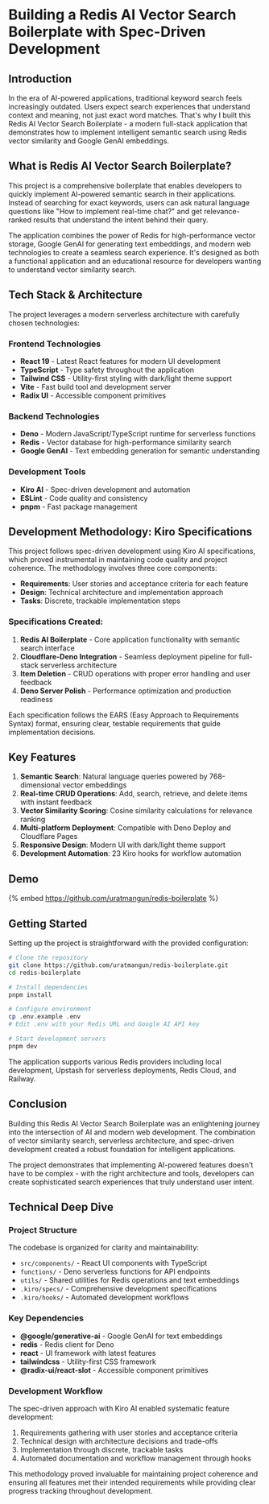 # Building a Redis AI Vector Search Boilerplate with Spec-Driven Development

## Introduction

In the era of AI-powered applications, traditional keyword search feels increasingly outdated. Users expect search experiences that understand context and meaning, not just exact word matches. That's why I built this Redis AI Vector Search Boilerplate - a modern full-stack application that demonstrates how to implement intelligent semantic search using Redis vector similarity and Google GenAI embeddings.

## What is Redis AI Vector Search Boilerplate?

This project is a comprehensive boilerplate that enables developers to quickly implement AI-powered semantic search in their applications. Instead of searching for exact keywords, users can ask natural language questions like "How to implement real-time chat?" and get relevance-ranked results that understand the intent behind their query.

The application combines the power of Redis for high-performance vector storage, Google GenAI for generating text embeddings, and modern web technologies to create a seamless search experience. It's designed as both a functional application and an educational resource for developers wanting to understand vector similarity search.

## Tech Stack & Architecture

The project leverages a modern serverless architecture with carefully chosen technologies:

### Frontend Technologies

- **React 19** - Latest React features for modern UI development
- **TypeScript** - Type safety throughout the application
- **Tailwind CSS** - Utility-first styling with dark/light theme support
- **Vite** - Fast build tool and development server
- **Radix UI** - Accessible component primitives

### Backend Technologies

- **Deno** - Modern JavaScript/TypeScript runtime for serverless functions
- **Redis** - Vector database for high-performance similarity search
- **Google GenAI** - Text embedding generation for semantic understanding

### Development Tools

- **Kiro AI** - Spec-driven development and automation
- **ESLint** - Code quality and consistency
- **pnpm** - Fast package management

## Development Methodology: Kiro Specifications

This project follows spec-driven development using Kiro AI specifications, which proved instrumental in maintaining code quality and project coherence. The methodology involves three core components:

- **Requirements**: User stories and acceptance criteria for each feature
- **Design**: Technical architecture and implementation approach
- **Tasks**: Discrete, trackable implementation steps

### Specifications Created:

1. **Redis AI Boilerplate** - Core application functionality with semantic search interface
2. **Cloudflare-Deno Integration** - Seamless deployment pipeline for full-stack serverless architecture
3. **Item Deletion** - CRUD operations with proper error handling and user feedback
4. **Deno Server Polish** - Performance optimization and production readiness

Each specification follows the EARS (Easy Approach to Requirements Syntax) format, ensuring clear, testable requirements that guide implementation decisions.

## Key Features

1. **Semantic Search**: Natural language queries powered by 768-dimensional vector embeddings
2. **Real-time CRUD Operations**: Add, search, retrieve, and delete items with instant feedback
3. **Vector Similarity Scoring**: Cosine similarity calculations for relevance ranking
4. **Multi-platform Deployment**: Compatible with Deno Deploy and Cloudflare Pages
5. **Responsive Design**: Modern UI with dark/light theme support
6. **Development Automation**: 23 Kiro hooks for workflow automation

## Demo

{% embed https://github.com/uratmangun/redis-boilerplate %}

## Getting Started

Setting up the project is straightforward with the provided configuration:

```bash
# Clone the repository
git clone https://github.com/uratmangun/redis-boilerplate.git
cd redis-boilerplate

# Install dependencies
pnpm install

# Configure environment
cp .env.example .env
# Edit .env with your Redis URL and Google AI API key

# Start development servers
pnpm dev
```

The application supports various Redis providers including local development, Upstash for serverless deployments, Redis Cloud, and Railway.

## Conclusion

Building this Redis AI Vector Search Boilerplate was an enlightening journey into the intersection of AI and modern web development. The combination of vector similarity search, serverless architecture, and spec-driven development created a robust foundation for intelligent applications.

The project demonstrates that implementing AI-powered features doesn't have to be complex - with the right architecture and tools, developers can create sophisticated search experiences that truly understand user intent.

## Technical Deep Dive

### Project Structure

The codebase is organized for clarity and maintainability:

- `src/components/` - React UI components with TypeScript
- `functions/` - Deno serverless functions for API endpoints
- `utils/` - Shared utilities for Redis operations and text embeddings
- `.kiro/specs/` - Comprehensive development specifications
- `.kiro/hooks/` - Automated development workflows

### Key Dependencies

- **@google/generative-ai** - Google GenAI for text embeddings
- **redis** - Redis client for Deno
- **react** - UI framework with latest features
- **tailwindcss** - Utility-first CSS framework
- **@radix-ui/react-slot** - Accessible component primitives

### Development Workflow

The spec-driven approach with Kiro AI enabled systematic feature development:

1. Requirements gathering with user stories and acceptance criteria
2. Technical design with architecture decisions and trade-offs
3. Implementation through discrete, trackable tasks
4. Automated documentation and workflow management through hooks

This methodology proved invaluable for maintaining project coherence and ensuring all features met their intended requirements while providing clear progress tracking throughout development.
